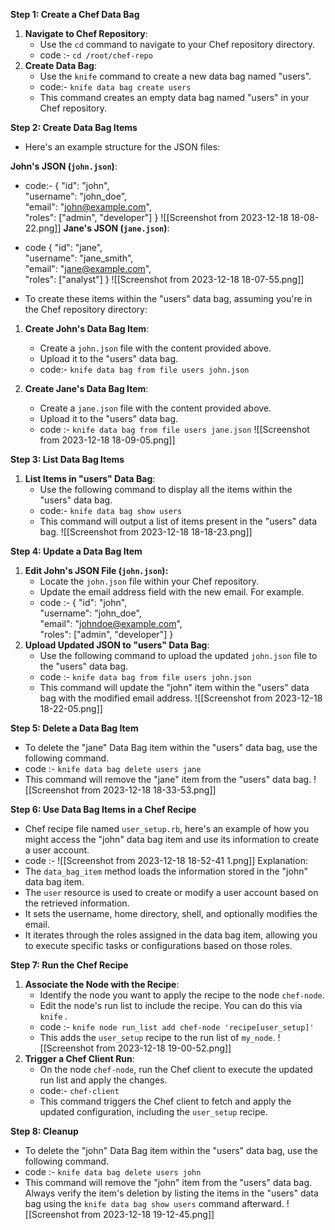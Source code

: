 
**Step 1: Create a Chef Data Bag**

1. **Navigate to Chef Repository**:
	- Use the `cd` command to navigate to your Chef repository directory.
	- code :-  `cd /root/chef-repo`
2. **Create Data Bag**: 
	- Use the `knife` command to create a new data bag named "users".
	- code:- `knife data bag create users`
	- This command creates an empty data bag named "users" in your Chef repository.

**Step 2: Create Data Bag Items**

- Here's an example structure for the JSON files:

**John's JSON (`john.json`)**:
- code:- 
		{
		   "id": "john",   
		   "username": "john_doe",   
		   "email": "john@example.com",   
		   "roles": ["admin", "developer"] 
		}
![[Screenshot from 2023-12-18 18-08-22.png]]
**Jane's JSON (`jane.json`)**:
- code
		{
		   "id": "jane",   
		   "username": "jane_smith",   
		   "email": "jane@example.com",   
		   "roles": ["analyst"] 
		}
![[Screenshot from 2023-12-18 18-07-55.png]]

- To create these items within the "users" data bag, assuming you're in the Chef repository directory:
1. **Create John's Data Bag Item**:
    - Create a `john.json` file with the content provided above.
    - Upload it to the "users" data bag.
    - code:-  `knife data bag from file users john.json`
        
2. **Create Jane's Data Bag Item**:
    - Create a `jane.json` file with the content provided above.
    - Upload it to the "users" data bag.
    - code :- `knife data bag from file users jane.json`
![[Screenshot from 2023-12-18 18-09-05.png]]

**Step 3: List Data Bag Items**

1. **List Items in "users" Data Bag**: 
	- Use the following command to display all the items within the "users" data bag.
	- code:- `knife data bag show users`
	- This command will output a list of items present in the "users" data bag.
![[Screenshot from 2023-12-18 18-18-23.png]]

**Step 4: Update a Data Bag Item**

1. **Edit John's JSON File (`john.json`):**
    - Locate the `john.json` file within your Chef repository.
    - Update the email address field with the new email. For example.
    - code :-
		    {
		       "id": "john",   
		       "username": "john_doe",   
		       "email": "johndoe@example.com",   
		       "roles": ["admin", "developer"] 
		    }
2. **Upload Updated JSON to "users" Data Bag**: 
	- Use the following command to upload the updated `john.json` file to the "users" data bag.
	- code :- `knife data bag from file users john.json`
	- This command will update the "john" item within the "users" data bag with the modified email address.
![[Screenshot from 2023-12-18 18-22-05.png]]

**Step 5: Delete a Data Bag Item**

- To delete the "jane" Data Bag item within the "users" data bag, use the following command.
- code :- `knife data bag delete users jane`
- This command will remove the "jane" item from the "users" data bag.
![[Screenshot from 2023-12-18 18-33-53.png]]

**Step 6: Use Data Bag Items in a Chef Recipe**

- Chef recipe file named `user_setup.rb`, here's an example of how you might access the "john" data bag item and use its information to create a user account.
- code :-
![[Screenshot from 2023-12-18 18-52-41 1.png]]
Explanation:
- The `data_bag_item` method loads the information stored in the "john" data bag item.
- The `user` resource is used to create or modify a user account based on the retrieved information.
- It sets the username, home directory, shell, and optionally modifies the email.
- It iterates through the roles assigned in the data bag item, allowing you to execute specific tasks or configurations based on those roles.

**Step 7: Run the Chef Recipe**

1. **Associate the Node with the Recipe**:
    - Identify the node you want to apply the recipe to the node `chef-node`.
    - Edit the node's run list to include the recipe. You can do this via `knife` .
    - code :- `knife node run_list add chef-node 'recipe[user_setup]'`
    - This adds the `user_setup` recipe to the run list of `my_node`.
![[Screenshot from 2023-12-18 19-00-52.png]]
2. **Trigger a Chef Client Run**: 
	- On the node `chef-node`, run the Chef client to execute the updated run list and apply the changes.
	- code:- `chef-client`
	- This command triggers the Chef client to fetch and apply the updated configuration, including the `user_setup` recipe.

**Step 8: Cleanup**

- To delete the "john" Data Bag item within the "users" data bag, use the following command.
- code :- `knife data bag delete users john`
- This command will remove the "john" item from the "users" data bag. Always verify the item's deletion by listing the items in the "users" data bag using the `knife data bag show users` command afterward.
![[Screenshot from 2023-12-18 19-12-45.png]]
